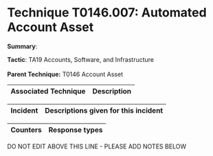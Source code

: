 # Technique T0146.007: Automated Account Asset

**Summary**: 

**Tactic**: TA19 Accounts, Software, and Infrastructure <br><br>**Parent Technique:** T0146 Account Asset


| Associated Technique | Description |
| --------- | ------------------------- |



| Incident | Descriptions given for this incident |
| -------- | -------------------- |



| Counters | Response types |
| -------- | -------------- |


DO NOT EDIT ABOVE THIS LINE - PLEASE ADD NOTES BELOW